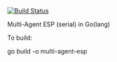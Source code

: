 [![Build Status](https://travis-ci.com/edmore/cooperative-coevolution.svg?token=qCqiUCDFN1395pnZuyJY&branch=multi-agent-esp-serial)](https://magnum.travis-ci.com/edmore/cooperative-coevolution)

Multi-Agent ESP (serial) in Go(lang)

To build:

go build -o multi-agent-esp
